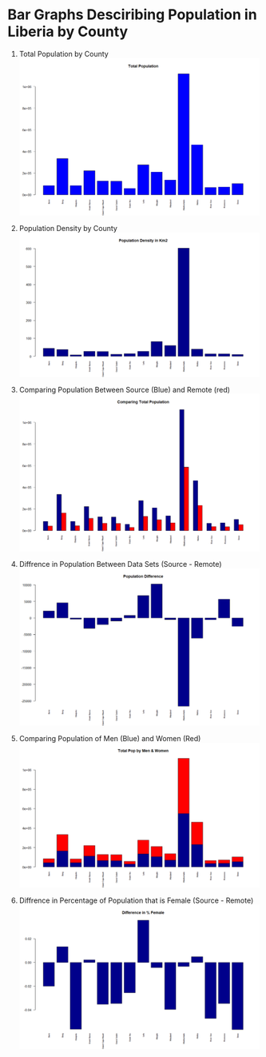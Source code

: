 # Bar Graphs Desciribing Population in Liberia by County

1. Total Population by County
![](total_pop.png)

2. Population Density by County
![](density.png)

3. Comparing Population Between Source (Blue) and Remote (red)
![](comp_total_pop.png)

4. Diffrence in Population Between Data Sets (Source - Remote)
![](pop_diff.png)

5. Comparing Population of Men (Blue) and Women (Red)
![](men_v_women.png)

6. Diffrence in Percentage of Population that is Female (Source - Remote)
![](diff_per_female.png)
